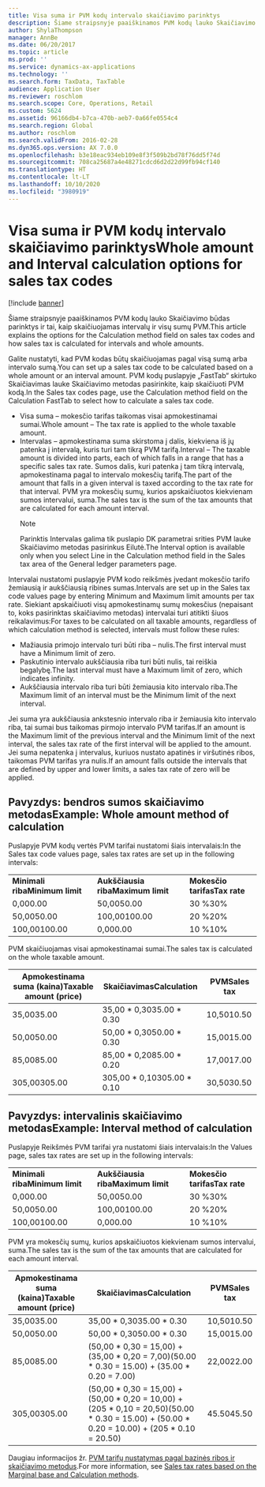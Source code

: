 ```yaml
---
title: Visa suma ir PVM kodų intervalo skaičiavimo parinktys
description: Šiame straipsnyje paaiškinamos PVM kodų lauko Skaičiavimo būdas parinktys ir tai, kaip skaičiuojamas intervalų ir visų sumų PVM.
author: ShylaThompson
manager: AnnBe
ms.date: 06/20/2017
ms.topic: article
ms.prod: ''
ms.service: dynamics-ax-applications
ms.technology: ''
ms.search.form: TaxData, TaxTable
audience: Application User
ms.reviewer: roschlom
ms.search.scope: Core, Operations, Retail
ms.custom: 5624
ms.assetid: 96166db4-b7ca-470b-aeb7-0a66fe0554c4
ms.search.region: Global
ms.author: roschlom
ms.search.validFrom: 2016-02-28
ms.dyn365.ops.version: AX 7.0.0
ms.openlocfilehash: b3e18eac934eb109e8f3f509b2bd78f76dd5f74d
ms.sourcegitcommit: 708ca25687a4e48271cdcd6d2d22d99fb94cf140
ms.translationtype: HT
ms.contentlocale: lt-LT
ms.lasthandoff: 10/10/2020
ms.locfileid: "3980919"
---
```

# <a name="whole-amount-and-interval-calculation-options-for-sales-tax-codes"></a><span data-ttu-id="4a84a-103">Visa suma ir PVM kodų intervalo skaičiavimo parinktys</span><span class="sxs-lookup"><span data-stu-id="4a84a-103">Whole amount and Interval calculation options for sales tax codes</span></span>

[!include [banner](../includes/banner.md)]

<span data-ttu-id="4a84a-104">Šiame straipsnyje paaiškinamos PVM kodų lauko Skaičiavimo būdas parinktys ir tai, kaip skaičiuojamas intervalų ir visų sumų PVM.</span><span class="sxs-lookup"><span data-stu-id="4a84a-104">This article explains the options for the Calculation method field on sales tax codes and how sales tax is calculated for intervals and whole amounts.</span></span>

<span data-ttu-id="4a84a-105">Galite nustatyti, kad PVM kodas būtų skaičiuojamas pagal visą sumą arba intervalo sumą.</span><span class="sxs-lookup"><span data-stu-id="4a84a-105">You can set up a sales tax code to be calculated based on a whole amount or an interval amount.</span></span> <span data-ttu-id="4a84a-106">PVM kodų puslapyje „FastTab“ skirtuko Skaičiavimas lauke Skaičiavimo metodas pasirinkite, kaip skaičiuoti PVM kodą.</span><span class="sxs-lookup"><span data-stu-id="4a84a-106">In the Sales tax codes page, use the Calculation method field on the Calculation FastTab to select how to calculate a sales tax code.</span></span>
- <span data-ttu-id="4a84a-107">Visa suma – mokesčio tarifas taikomas visai apmokestinamai sumai.</span><span class="sxs-lookup"><span data-stu-id="4a84a-107">Whole amount – The tax rate is applied to the whole taxable amount.</span></span>
- <span data-ttu-id="4a84a-108">Intervalas – apmokestinama suma skirstoma į dalis, kiekviena iš jų patenka į intervalą, kuris turi tam tikrą PVM tarifą.</span><span class="sxs-lookup"><span data-stu-id="4a84a-108">Interval – The taxable amount is divided into parts, each of which falls in a range that has a specific sales tax rate.</span></span> <span data-ttu-id="4a84a-109">Sumos dalis, kuri patenka į tam tikrą intervalą, apmokestinama pagal to intervalo mokesčių tarifą.</span><span class="sxs-lookup"><span data-stu-id="4a84a-109">The part of the amount that falls in a given interval is taxed according to the tax rate for that interval.</span></span> <span data-ttu-id="4a84a-110">PVM yra mokesčių sumų, kurios apskaičiuotos kiekvienam sumos intervalui, suma.</span><span class="sxs-lookup"><span data-stu-id="4a84a-110">The sales tax is the sum of the tax amounts that are calculated for each amount interval.</span></span>
  > [!NOTE]                                                                                                                              
  > <span data-ttu-id="4a84a-111">Parinktis Intervalas galima tik puslapio DK parametrai srities PVM lauke Skaičiavimo metodas pasirinkus Eilutė.</span><span class="sxs-lookup"><span data-stu-id="4a84a-111">The Interval option is available only when you select Line in the Calculation method field in the Sales tax area of the General ledger parameters page.</span></span> 

<span data-ttu-id="4a84a-112">Intervalai nustatomi puslapyje PVM kodo reikšmės įvedant mokesčio tarifo žemiausią ir aukščiausią ribines sumas.</span><span class="sxs-lookup"><span data-stu-id="4a84a-112">Intervals are set up in the Sales tax code values page by entering Minimum and Maximum limit amounts per tax rate.</span></span> <span data-ttu-id="4a84a-113">Siekiant apskaičiuoti visų apmokestinamų sumų mokesčius (nepaisant to, koks pasirinktas skaičiavimo metodas) intervalai turi atitikti šiuos reikalavimus:</span><span class="sxs-lookup"><span data-stu-id="4a84a-113">For taxes to be calculated on all taxable amounts, regardless of which calculation method is selected, intervals must follow these rules:</span></span>
-   <span data-ttu-id="4a84a-114">Mažiausia primojo intervalo turi būti riba – nulis.</span><span class="sxs-lookup"><span data-stu-id="4a84a-114">The first interval must have a Minimum limit of zero.</span></span>
-   <span data-ttu-id="4a84a-115">Paskutinio intervalo aukščiausia riba turi būti nulis, tai reiškia begalybę.</span><span class="sxs-lookup"><span data-stu-id="4a84a-115">The last interval must have a Maximum limit of zero, which indicates infinity.</span></span>
-   <span data-ttu-id="4a84a-116">Aukščiausia intervalo riba turi būti žemiausia kito intervalo riba.</span><span class="sxs-lookup"><span data-stu-id="4a84a-116">The Maximum limit of an interval must be the Minimum limit of the next interval.</span></span>

<span data-ttu-id="4a84a-117">Jei suma yra aukščiausia ankstesnio intervalo riba ir žemiausia kito intervalo riba, tai sumai bus taikomas pirmojo intervalo PVM tarifas.</span><span class="sxs-lookup"><span data-stu-id="4a84a-117">If an amount is the Maximum limit of the previous interval and the Minimum limit of the next interval, the sales tax rate of the first interval will be applied to the amount.</span></span> <span data-ttu-id="4a84a-118">Jei suma nepatenka į intervalus, kuriuos nustato apatinės ir viršutinės ribos, taikomas PVM tarifas yra nulis.</span><span class="sxs-lookup"><span data-stu-id="4a84a-118">If an amount falls outside the intervals that are defined by upper and lower limits, a sales tax rate of zero will be applied.</span></span>

## <a name="example-whole-amount-method-of-calculation"></a><span data-ttu-id="4a84a-119">Pavyzdys: bendros sumos skaičiavimo metodas</span><span class="sxs-lookup"><span data-stu-id="4a84a-119">Example: Whole amount method of calculation</span></span>
<span data-ttu-id="4a84a-120">Puslapyje PVM kodų vertės PVM tarifai nustatomi šiais intervalais:</span><span class="sxs-lookup"><span data-stu-id="4a84a-120">In the Sales tax code values page, sales tax rates are set up in the following intervals:</span></span>

|                   |                   |              |
|-------------------|-------------------|--------------|
| <span data-ttu-id="4a84a-121">**Minimali riba**</span><span class="sxs-lookup"><span data-stu-id="4a84a-121">**Minimum limit**</span></span> | <span data-ttu-id="4a84a-122">**Aukščiausia riba**</span><span class="sxs-lookup"><span data-stu-id="4a84a-122">**Maximum limit**</span></span> | <span data-ttu-id="4a84a-123">**Mokesčio tarifas**</span><span class="sxs-lookup"><span data-stu-id="4a84a-123">**Tax rate**</span></span> |
| <span data-ttu-id="4a84a-124">0,00</span><span class="sxs-lookup"><span data-stu-id="4a84a-124">0.00</span></span>              | <span data-ttu-id="4a84a-125">50,00</span><span class="sxs-lookup"><span data-stu-id="4a84a-125">50.00</span></span>             | <span data-ttu-id="4a84a-126">30 %</span><span class="sxs-lookup"><span data-stu-id="4a84a-126">30%</span></span>          |
| <span data-ttu-id="4a84a-127">50,00</span><span class="sxs-lookup"><span data-stu-id="4a84a-127">50.00</span></span>             | <span data-ttu-id="4a84a-128">100,00</span><span class="sxs-lookup"><span data-stu-id="4a84a-128">100.00</span></span>            | <span data-ttu-id="4a84a-129">20 %</span><span class="sxs-lookup"><span data-stu-id="4a84a-129">20%</span></span>          |
| <span data-ttu-id="4a84a-130">100,00</span><span class="sxs-lookup"><span data-stu-id="4a84a-130">100.00</span></span>            | <span data-ttu-id="4a84a-131">0,00</span><span class="sxs-lookup"><span data-stu-id="4a84a-131">0.00</span></span>              | <span data-ttu-id="4a84a-132">10 %</span><span class="sxs-lookup"><span data-stu-id="4a84a-132">10%</span></span>          |

<span data-ttu-id="4a84a-133">PVM skaičiuojamas visai apmokestinamai sumai.</span><span class="sxs-lookup"><span data-stu-id="4a84a-133">The sales tax is calculated on the whole taxable amount.</span></span>

| <span data-ttu-id="4a84a-134">Apmokestinama suma (kaina)</span><span class="sxs-lookup"><span data-stu-id="4a84a-134">Taxable amount (price)</span></span> | <span data-ttu-id="4a84a-135">Skaičiavimas</span><span class="sxs-lookup"><span data-stu-id="4a84a-135">Calculation</span></span>    | <span data-ttu-id="4a84a-136">PVM</span><span class="sxs-lookup"><span data-stu-id="4a84a-136">Sales tax</span></span> |
|------------------------|----------------|-----------|
| <span data-ttu-id="4a84a-137">35,00</span><span class="sxs-lookup"><span data-stu-id="4a84a-137">35.00</span></span>                  | <span data-ttu-id="4a84a-138">35,00 \* 0,30</span><span class="sxs-lookup"><span data-stu-id="4a84a-138">35.00 \* 0.30</span></span>  | <span data-ttu-id="4a84a-139">10,50</span><span class="sxs-lookup"><span data-stu-id="4a84a-139">10.50</span></span>     |
| <span data-ttu-id="4a84a-140">50,00</span><span class="sxs-lookup"><span data-stu-id="4a84a-140">50.00</span></span>                  | <span data-ttu-id="4a84a-141">50,00 \* 0,30</span><span class="sxs-lookup"><span data-stu-id="4a84a-141">50.00 \* 0.30</span></span>  | <span data-ttu-id="4a84a-142">15,00</span><span class="sxs-lookup"><span data-stu-id="4a84a-142">15.00</span></span>     |
| <span data-ttu-id="4a84a-143">85,00</span><span class="sxs-lookup"><span data-stu-id="4a84a-143">85.00</span></span>                  | <span data-ttu-id="4a84a-144">85,00 \* 0,20</span><span class="sxs-lookup"><span data-stu-id="4a84a-144">85.00 \* 0.20</span></span>  | <span data-ttu-id="4a84a-145">17,00</span><span class="sxs-lookup"><span data-stu-id="4a84a-145">17.00</span></span>     |
| <span data-ttu-id="4a84a-146">305,00</span><span class="sxs-lookup"><span data-stu-id="4a84a-146">305.00</span></span>                 | <span data-ttu-id="4a84a-147">305,00 \* 0,10</span><span class="sxs-lookup"><span data-stu-id="4a84a-147">305.00 \* 0.10</span></span> | <span data-ttu-id="4a84a-148">30,50</span><span class="sxs-lookup"><span data-stu-id="4a84a-148">30.50</span></span>     |

## <a name="example-interval-method-of-calculation"></a><span data-ttu-id="4a84a-149"> Pavyzdys: intervalinis skaičiavimo metodas</span><span class="sxs-lookup"><span data-stu-id="4a84a-149">Example: Interval method of calculation</span></span>
<span data-ttu-id="4a84a-150">Puslapyje Reikšmės PVM tarifai yra nustatomi šiais intervalais:</span><span class="sxs-lookup"><span data-stu-id="4a84a-150">In the Values page, sales tax rates are set up in the following intervals:</span></span>

|                   |                   |              |
|-------------------|-------------------|--------------|
| <span data-ttu-id="4a84a-151">**Minimali riba**</span><span class="sxs-lookup"><span data-stu-id="4a84a-151">**Minimum limit**</span></span> | <span data-ttu-id="4a84a-152">**Aukščiausia riba**</span><span class="sxs-lookup"><span data-stu-id="4a84a-152">**Maximum limit**</span></span> | <span data-ttu-id="4a84a-153">**Mokesčio tarifas**</span><span class="sxs-lookup"><span data-stu-id="4a84a-153">**Tax rate**</span></span> |
| <span data-ttu-id="4a84a-154">0,00</span><span class="sxs-lookup"><span data-stu-id="4a84a-154">0.00</span></span>              | <span data-ttu-id="4a84a-155">50,00</span><span class="sxs-lookup"><span data-stu-id="4a84a-155">50.00</span></span>             | <span data-ttu-id="4a84a-156">30 %</span><span class="sxs-lookup"><span data-stu-id="4a84a-156">30%</span></span>          |
| <span data-ttu-id="4a84a-157">50,00</span><span class="sxs-lookup"><span data-stu-id="4a84a-157">50.00</span></span>             | <span data-ttu-id="4a84a-158">100,00</span><span class="sxs-lookup"><span data-stu-id="4a84a-158">100.00</span></span>            | <span data-ttu-id="4a84a-159">20 %</span><span class="sxs-lookup"><span data-stu-id="4a84a-159">20%</span></span>          |
| <span data-ttu-id="4a84a-160">100,00</span><span class="sxs-lookup"><span data-stu-id="4a84a-160">100.00</span></span>            | <span data-ttu-id="4a84a-161">0,00</span><span class="sxs-lookup"><span data-stu-id="4a84a-161">0.00</span></span>              | <span data-ttu-id="4a84a-162">10 %</span><span class="sxs-lookup"><span data-stu-id="4a84a-162">10%</span></span>          |

<span data-ttu-id="4a84a-163">PVM yra mokesčių sumų, kurios apskaičiuotos kiekvienam sumos intervalui, suma.</span><span class="sxs-lookup"><span data-stu-id="4a84a-163">The sales tax is the sum of the tax amounts that are calculated for each amount interval.</span></span>

| <span data-ttu-id="4a84a-164">Apmokestinama suma (kaina)</span><span class="sxs-lookup"><span data-stu-id="4a84a-164">Taxable amount (price)</span></span> | <span data-ttu-id="4a84a-165">Skaičiavimas</span><span class="sxs-lookup"><span data-stu-id="4a84a-165">Calculation</span></span>                                                               | <span data-ttu-id="4a84a-166">PVM</span><span class="sxs-lookup"><span data-stu-id="4a84a-166">Sales tax</span></span> |
|------------------------|---------------------------------------------------------------------------|-----------|
| <span data-ttu-id="4a84a-167">35,00</span><span class="sxs-lookup"><span data-stu-id="4a84a-167">35.00</span></span>                  | <span data-ttu-id="4a84a-168">35,00 \* 0,30</span><span class="sxs-lookup"><span data-stu-id="4a84a-168">35.00 \* 0.30</span></span>                                                             | <span data-ttu-id="4a84a-169">10,50</span><span class="sxs-lookup"><span data-stu-id="4a84a-169">10.50</span></span>     |
| <span data-ttu-id="4a84a-170">50,00</span><span class="sxs-lookup"><span data-stu-id="4a84a-170">50.00</span></span>                  | <span data-ttu-id="4a84a-171">50,00 \* 0,30</span><span class="sxs-lookup"><span data-stu-id="4a84a-171">50.00 \* 0.30</span></span>                                                             | <span data-ttu-id="4a84a-172">15,00</span><span class="sxs-lookup"><span data-stu-id="4a84a-172">15.00</span></span>     |
| <span data-ttu-id="4a84a-173">85,00</span><span class="sxs-lookup"><span data-stu-id="4a84a-173">85.00</span></span>                  | <span data-ttu-id="4a84a-174">(50,00 \* 0,30 = 15,00) + (35,00 \* 0,20 = 7,00)</span><span class="sxs-lookup"><span data-stu-id="4a84a-174">(50.00 \* 0.30 = 15.00) + (35.00 \* 0.20 = 7.00)</span></span>                          | <span data-ttu-id="4a84a-175">22,00</span><span class="sxs-lookup"><span data-stu-id="4a84a-175">22.00</span></span>     |
| <span data-ttu-id="4a84a-176">305,00</span><span class="sxs-lookup"><span data-stu-id="4a84a-176">305.00</span></span>                 | <span data-ttu-id="4a84a-177">(50,00 \* 0,30 = 15,00) + (50,00 \* 0,20 = 10,00) + (205 \* 0,10 = 20,50)</span><span class="sxs-lookup"><span data-stu-id="4a84a-177">(50.00 \* 0.30 = 15.00) + (50.00 \* 0.20 = 10.00) + (205 \* 0.10 = 20.50)</span></span> | <span data-ttu-id="4a84a-178">45.50</span><span class="sxs-lookup"><span data-stu-id="4a84a-178">45.50</span></span>     |



<span data-ttu-id="4a84a-179">Daugiau informacijos žr. [PVM tarifų nustatymas pagal bazinės ribos ir skaičiavimo metodus](marginal-base-field.md).</span><span class="sxs-lookup"><span data-stu-id="4a84a-179">For more information, see [Sales tax rates based on the Marginal base and Calculation methods](marginal-base-field.md).</span></span>





